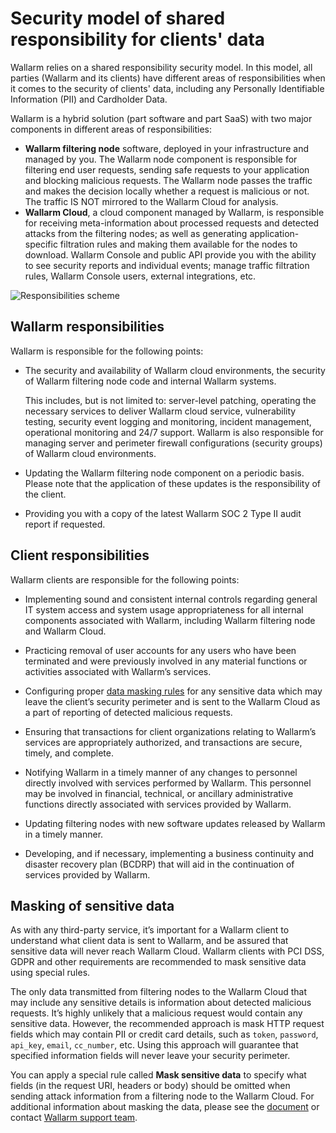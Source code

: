 # Security model of shared responsibility for clients' data

Wallarm relies on a shared responsibility security model. In this model, all parties (Wallarm and its clients) have different areas of responsibilities when it comes to the security of clients' data, including any Personally Identifiable Information (PII) and Cardholder Data.

Wallarm is a hybrid solution (part software and part SaaS) with two major components in different areas of responsibilities:

* **Wallarm filtering node** software, deployed in your infrastructure and managed by you. The Wallarm node component is responsible for filtering end user requests, sending safe requests to your application and blocking malicious requests. The Wallarm node passes the traffic and makes the decision locally whether a request is malicious or not. The traffic IS NOT mirrored to the Wallarm Cloud for analysis.
* **Wallarm Cloud**, a cloud component managed by Wallarm, is responsible for receiving meta-information about processed requests and detected attacks from the filtering nodes; as well as generating application-specific filtration rules and making them available for the nodes to download. Wallarm Console and public API provide you with the ability to see security reports and individual events; manage traffic filtration rules, Wallarm Console users, external integrations, etc.

![Responsibilities scheme](../images/shared-responsibility.png)

## Wallarm responsibilities

Wallarm is responsible for the following points:

* The security and availability of Wallarm cloud environments, the security of Wallarm filtering node code and internal Wallarm systems.

    This includes, but is not limited to: server-level patching, operating the necessary services to deliver Wallarm cloud service, vulnerability testing, security event logging and monitoring, incident management, operational monitoring and 24/7 support. Wallarm is also responsible for managing server and perimeter firewall configurations (security groups) of Wallarm cloud environments.

* Updating the Wallarm filtering node component on a periodic basis. Please note that the application of these updates is the responsibility of the client.

* Providing you with a copy of the latest Wallarm SOC 2 Type II audit report if requested.

## Client responsibilities

Wallarm clients are responsible for the following points:

* Implementing sound and consistent internal controls regarding general IT system access and system usage appropriateness for all internal components associated with Wallarm, including Wallarm filtering node and Wallarm Cloud.

* Practicing removal of user accounts for any users who have been terminated and were previously involved in any material functions or activities associated with Wallarm’s services.

* Configuring proper [data masking rules](../user-guides/rules/sensitive-data-rule.md) for any sensitive data which may leave the client’s security perimeter and is sent to the Wallarm Cloud as a part of reporting of detected malicious requests.

* Ensuring that transactions for client organizations relating to Wallarm’s services are appropriately authorized, and transactions are secure, timely, and complete.

* Notifying Wallarm in a timely manner of any changes to personnel directly involved with services performed by Wallarm. This personnel may be involved in financial, technical, or ancillary administrative functions directly associated with services provided by Wallarm.

* Updating filtering nodes with new software updates released by Wallarm in a timely manner.

* Developing, and if necessary, implementing a business continuity and disaster recovery plan (BCDRP) that will aid in the continuation of services provided by Wallarm.

## Masking of sensitive data

As with any third-party service, it’s important for a Wallarm client to understand what client data is sent to Wallarm, and be assured that sensitive data will never reach Wallarm Cloud. Wallarm clients with PCI DSS, GDPR and other requirements are recommended to mask sensitive data using special rules.

The only data transmitted from filtering nodes to the Wallarm Cloud that may include any sensitive details is information about detected malicious requests. It’s highly unlikely that a malicious request would contain any sensitive data. However, the recommended approach is mask HTTP request fields which may contain PII or credit card details, such as `token`, `password`, `api_key`, `email`, `cc_number`, etc. Using this approach will guarantee that specified information fields will never leave your security perimeter.

You can apply a special rule called **Mask sensitive data** to specify what fields (in the request URI, headers or body) should be omitted when sending attack information from a filtering node to the Wallarm Cloud. For additional information about masking the data, please see the [document](../user-guides/rules/sensitive-data-rule.md) or contact [Wallarm support team](mailto:request@wallarm.com).